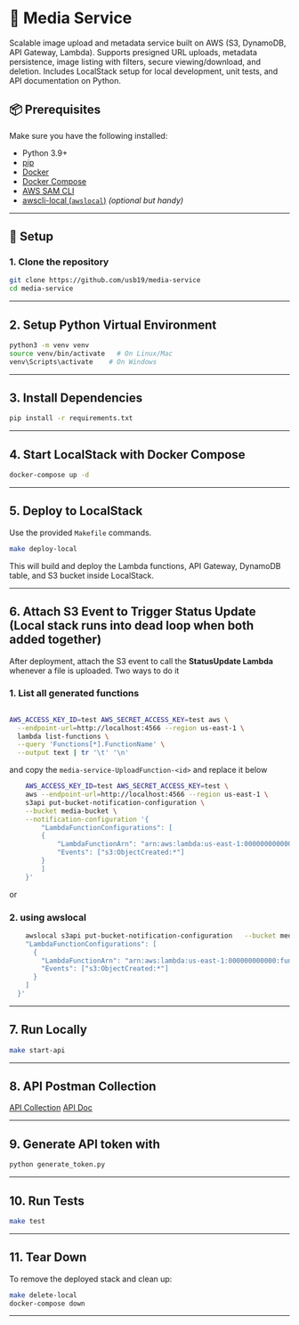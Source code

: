 
# 📄 Media Service
Scalable image upload and metadata service built on AWS (S3, DynamoDB, API Gateway, Lambda). Supports presigned URL uploads, metadata persistence, image listing with filters, secure viewing/download, and deletion. Includes LocalStack setup for local development, unit tests, and API documentation on Python.

## 📦 Prerequisites

Make sure you have the following installed:

- Python 3.9+  
- [pip](https://pip.pypa.io/en/stable/)  
- [Docker](https://docs.docker.com/get-docker/)  
- [Docker Compose](https://docs.docker.com/compose/)  
- [AWS SAM CLI](https://docs.aws.amazon.com/serverless-application-model/latest/developerguide/serverless-sam-cli-install.html)  
- [awscli-local (`awslocal`)](https://github.com/localstack/awscli-local) *(optional but handy)*  

---

## 🚀 Setup

### 1. Clone the repository

```bash
git clone https://github.com/usb19/media-service
cd media-service
```

---

## 2. Setup Python Virtual Environment

```bash
python3 -m venv venv
source venv/bin/activate   # On Linux/Mac
venv\Scripts\activate    # On Windows
```

---

## 3. Install Dependencies

```bash
pip install -r requirements.txt
```

---

## 4. Start LocalStack with Docker Compose

```bash
docker-compose up -d
```

---

## 5. Deploy to LocalStack

Use the provided `Makefile` commands.

```bash
make deploy-local
```

This will build and deploy the Lambda functions, API Gateway, DynamoDB table, and S3 bucket inside LocalStack.

---

## 6. Attach S3 Event to Trigger Status Update (Local stack runs into dead loop when both added together)

After deployment, attach the S3 event to call the **StatusUpdate Lambda** whenever a file is uploaded.
Two ways to do it

### 1. List all generated functions
```bash

AWS_ACCESS_KEY_ID=test AWS_SECRET_ACCESS_KEY=test aws \
  --endpoint-url=http://localhost:4566 --region us-east-1 \
  lambda list-functions \
  --query 'Functions[*].FunctionName' \
  --output text | tr '\t' '\n'

```
and copy the `media-service-UploadFunction-<id>` and replace it below

```bash
    AWS_ACCESS_KEY_ID=test AWS_SECRET_ACCESS_KEY=test \
    aws --endpoint-url=http://localhost:4566 --region us-east-1 \
    s3api put-bucket-notification-configuration \
    --bucket media-bucket \
    --notification-configuration '{
        "LambdaFunctionConfigurations": [
        {
            "LambdaFunctionArn": "arn:aws:lambda:us-east-1:000000000000:function:media-service-MediaStatusUpdateFunctio-<id>",
            "Events": ["s3:ObjectCreated:*"]
        }
        ]
    }'

```

or 

 ### 2. using awslocal
```bash
    awslocal s3api put-bucket-notification-configuration   --bucket media-bucket   --notification-configuration '{
    "LambdaFunctionConfigurations": [
      {
        "LambdaFunctionArn": "arn:aws:lambda:us-east-1:000000000000:function:MediaStatusUpdateFunction",
        "Events": ["s3:ObjectCreated:*"]
      }
    ]
  }'
```

---

## 7. Run Locally

```bash
make start-api
```

---

## 8. API Postman Collection
[API Collection](https://implatform.postman.co/workspace/My-Workspace~734a0e1a-52ed-4b72-8505-c20b4625588a/collection/15992747-164e1fcc-8c91-4777-89df-c8c26d0b214a?action=share&creator=15992747&active-environment=15992747-e77d8032-d266-4199-be9c-367338566df7)
[API Doc](https://github.com/usb19/media-service/blob/main/API_DOC.md)

---

## 9. Generate API token with 
```bash
python generate_token.py
```

---

## 10. Run Tests

```bash
make test
```

---

## 11. Tear Down

To remove the deployed stack and clean up:

```bash
make delete-local
docker-compose down
```

---



